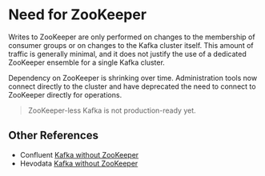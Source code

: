 # Need for ZooKeeper

Writes to ZooKeeper are only performed on changes to the membership of consumer groups or on changes to the Kafka cluster itself. This amount of traffic is generally minimal, and it does not justify the use of a dedicated ZooKeeper ensemble for a single Kafka cluster.

Dependency on ZooKeeper is shrinking over time. Administration tools now connect directly to the cluster and have deprecated the need to connect to ZooKeeper directly for operations.

> ZooKeeper-less Kafka is not production-ready yet.

## Other References

- Confluent [Kafka without ZooKeeper](https://www.confluent.io/blog/kafka-without-zookeeper-a-sneak-peek/)
- Hevodata [Kafka without ZooKeeper](https://hevodata.com/learn/kafka-without-zookeeper/)
